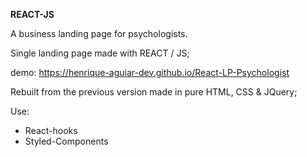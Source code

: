 **REACT-JS**

A business landing page for psychologists.

Single landing page made with REACT / JS;

demo: https://henrique-aguiar-dev.github.io/React-LP-Psychologist

Rebuilt from the previous version made in pure HTML, CSS & JQuery;

Use:
 - React-hooks
 - Styled-Components
